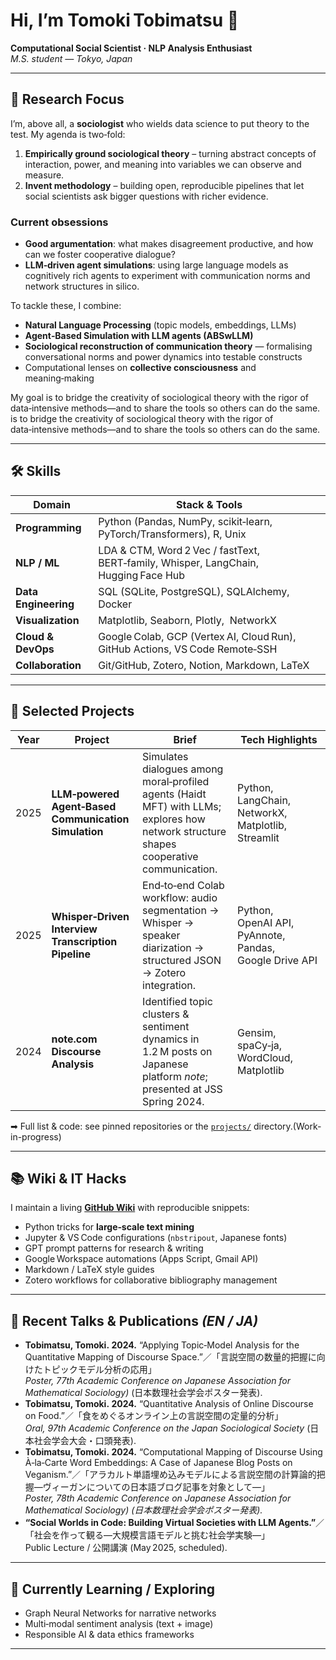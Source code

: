 # Hi, I’m **Tomoki Tobimatsu** 👋

**Computational Social Scientist · NLP Analysis Enthusiast**\
*M.S. student — Tokyo, Japan*

---

## 🎯 Research Focus

I’m, above all, a **sociologist** who wields data science to put theory to the test. My agenda is two‑fold:

1. **Empirically ground sociological theory** – turning abstract concepts of interaction, power, and meaning into variables we can observe and measure.
2. **Invent methodology** – building open, reproducible pipelines that let social scientists ask bigger questions with richer evidence.

### Current obsessions

- **Good argumentation**: what makes disagreement productive, and how can we foster cooperative dialogue?
- **LLM‑driven agent simulations**: using large language models as cognitively rich agents to experiment with communication norms and network structures in silico.

To tackle these, I combine:

- **Natural Language Processing** (topic models, embeddings, LLMs)
- **Agent‑Based Simulation with LLM agents (ABSwLLM)**
- **Sociological reconstruction of communication theory** — formalising conversational norms and power dynamics into testable constructs
- Computational lenses on **collective consciousness** and meaning‑making

My goal is to bridge the creativity of sociological theory with the rigor of data‑intensive methods—and to share the tools so others can do the same. is to bridge the creativity of sociological theory with the rigor of data‑intensive methods—and to share the tools so others can do the same.

---

## 🛠️ Skills

| Domain               | Stack & Tools                                                                       |
| -------------------- | ----------------------------------------------------------------------------------- |
| **Programming**      | Python (Pandas, NumPy, scikit‑learn, PyTorch/Transformers), R, Unix                 |
| **NLP / ML**         | LDA & CTM, Word 2 Vec / fastText, BERT‑family, Whisper, LangChain, Hugging Face Hub |
| **Data Engineering** | SQL (SQLite, PostgreSQL), SQLAlchemy, Docker                                        |
| **Visualization**    | Matplotlib, Seaborn, Plotly,  NetworkX                                              |
| **Cloud & DevOps**   | Google Colab, GCP (Vertex AI, Cloud Run), GitHub Actions, VS Code Remote‑SSH        |
| **Collaboration**    | Git/GitHub, Zotero, Notion, Markdown, LaTeX                                         |

---

## 🚀 Selected Projects

| Year | Project                                              | Brief                                                                                                                                   | Tech Highlights                                        |
| ---- | ---------------------------------------------------- | --------------------------------------------------------------------------------------------------------------------------------------- | ------------------------------------------------------ |
| 2025 | **LLM‑powered Agent‑Based Communication Simulation** | Simulates dialogues among moral‑profiled agents (Haidt MFT) with LLMs; explores how network structure shapes cooperative communication. | Python, LangChain, NetworkX, Matplotlib, Streamlit     |
| 2025 | **Whisper‑Driven Interview Transcription Pipeline**  | End‑to‑end Colab workflow: audio segmentation → Whisper → speaker diarization → structured JSON → Zotero integration.                   | Python, OpenAI API, PyAnnote, Pandas, Google Drive API |
| 2024 | **note.com Discourse Analysis**                      | Identified topic clusters & sentiment dynamics in 1.2 M posts on Japanese platform *note*; presented at JSS Spring 2024.                | Gensim, spaCy‑ja, WordCloud, Matplotlib                |

➡︎ Full list & code: see pinned repositories or the [`projects/`](./projects) directory.(Work-in-progress)

---

## 📚 Wiki & IT Hacks

I maintain a living **[GitHub Wiki](https://github.com/Tom-atok/Tom-atok/wiki)** with reproducible snippets:

- Python tricks for **large‑scale text mining**
- Jupyter & VS Code configurations (`nbstripout`, Japanese fonts)
- GPT prompt patterns for research & writing
- Google Workspace automations (Apps Script, Gmail API)
- Markdown / LaTeX style guides
- Zotero workflows for collaborative bibliography management

---

## 📰 Recent Talks & Publications *(EN / JA)*

- **Tobimatsu, Tomoki. 2024.** “Applying Topic‑Model Analysis for the Quantitative Mapping of Discourse Space.”／「言説空間の数量的把握に向けたトピックモデル分析の応用」\
  *Poster, 77th Academic Conference on Japanese Association for Mathematical Sociology)* (日本数理社会学会ポスター発表).
- **Tobimatsu, Tomoki. 2024.** “Quantitative Analysis of Online Discourse on Food.”／「食をめぐるオンライン上の言説空間の定量的分析」\
  *Oral, 97th Academic Conference on the Japan Sociological Society* (日本社会学会大会・口頭発表).
- **Tobimatsu, Tomoki. 2024.** “Computational Mapping of Discourse Using À‑la‑Carte Word Embeddings: A Case of Japanese Blog Posts on Veganism.”／「アラカルト単語埋め込みモデルによる言説空間の計算論的把握—ヴィーガンについての日本語ブログ記事を対象として—」\
  *Poster, 78th Academic Conference on Japanese Association for Mathematical Sociology) (日本数理社会学会ポスター発表).*
- **“Social Worlds in Code: Building Virtual Societies with LLM Agents.”**／「社会を作って観る—大規模言語モデルと挑む社会学実験—」\
  Public Lecture / 公開講演 (May 2025, scheduled).

---

## 🌱 Currently Learning / Exploring

- Graph Neural Networks for narrative networks
- Multi‑modal sentiment analysis (text + image)
- Responsible AI & data ethics frameworks

---
